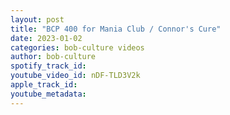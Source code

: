 ```yaml
---
layout: post
title: "BCP 400 for Mania Club / Connor's Cure"
date: 2023-01-02
categories: bob-culture videos
author: bob-culture
spotify_track_id: 
youtube_video_id: nDF-TLD3V2k
apple_track_id: 
youtube_metadata: 
---
```

